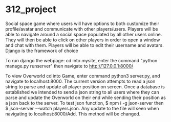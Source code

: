# 312_project

Social space game where users will have options to both customize their profile/avatar and communicate with other players/users.
Players will be able to navigate around a social space populated by all other users online. They will then be able to click on other players in order to open a window and chat with them. Players will be able to edit their username and avatars.
Django is the framework of choice

To run django the webpage: cd into mysite, enter the command "python manage.py runserver" then navigate to http://127.0.0.1:8000/

To view Overworld cd into Game, enter command python3 server.py, and navigate to localhost:8000. The current version attempts to read a json string to parse and update all player position on screen. Once a database is established we intended to send a json string to all users where they can parse and update the Overworld on their end while sending their position as a json back to the server. To test json function, $ npm i -g json-server then  $ json-server --watch players.json. Any update to the file will seen when navigating to localhost:8000/Add. This method will be changed. 
